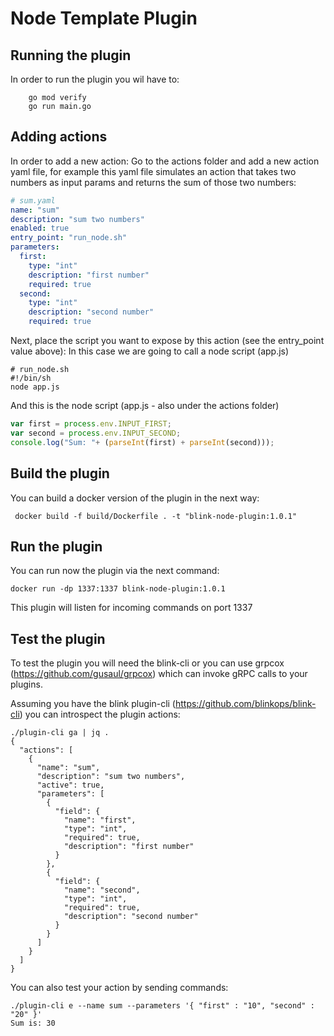 # Node Template Plugin

## Running the plugin
In order to run the plugin you wil have to:
```
    go mod verify
    go run main.go
```

## Adding actions
In order to add a new action:
Go to the actions folder and add a new action yaml file, for example this yaml file simulates
an action that takes two numbers as input params and returns the sum of those two numbers:
``` yaml
# sum.yaml
name: "sum"
description: "sum two numbers"
enabled: true
entry_point: "run_node.sh"
parameters:
  first:
    type: "int"
    description: "first number"
    required: true
  second:
    type: "int"
    description: "second number"
    required: true
```

Next, place the script you want to expose by this action (see the entry_point value above):
In this case we are going to call a node script (app.js)
```shell
# run_node.sh
#!/bin/sh
node app.js

```
And this is the node script (app.js - also under the actions folder)
```javascript
var first = process.env.INPUT_FIRST;
var second = process.env.INPUT_SECOND;
console.log("Sum: "+ (parseInt(first) + parseInt(second)));
```

## Build the plugin
You can build a docker version of the plugin in the next way:
```shell
 docker build -f build/Dockerfile . -t "blink-node-plugin:1.0.1"  
```

## Run the plugin
You can run now the plugin via the next command:
```shell
docker run -dp 1337:1337 blink-node-plugin:1.0.1
```
This plugin will listen for incoming commands on port 1337

## Test the plugin
To test the plugin you will need the blink-cli or you can use grpcox (https://github.com/gusaul/grpcox)
which can invoke gRPC calls to your plugins.

Assuming you have the blink plugin-cli (https://github.com/blinkops/blink-cli) you can introspect the plugin actions:
```shell
./plugin-cli ga | jq .
{
  "actions": [
    {
      "name": "sum",
      "description": "sum two numbers",
      "active": true,
      "parameters": [
        {
          "field": {
            "name": "first",
            "type": "int",
            "required": true,
            "description": "first number"
          }
        },
        {
          "field": {
            "name": "second",
            "type": "int",
            "required": true,
            "description": "second number"
          }
        }
      ]
    }
  ]
}
```

You can also test your action by sending commands:
```shell
./plugin-cli e --name sum --parameters '{ "first" : "10", "second" : "20" }'
Sum is: 30
```